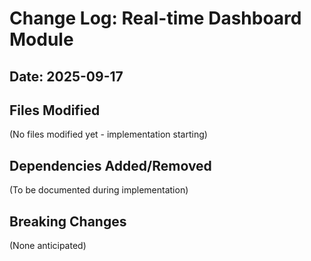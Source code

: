 # Change Log: Real-time Dashboard Module
## Date: 2025-09-17

## Files Modified

(No files modified yet - implementation starting)

## Dependencies Added/Removed
(To be documented during implementation)

## Breaking Changes
(None anticipated)